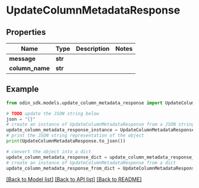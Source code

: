 # UpdateColumnMetadataResponse


## Properties

Name | Type | Description | Notes
------------ | ------------- | ------------- | -------------
**message** | **str** |  | 
**column_name** | **str** |  | 

## Example

```python
from odin_sdk.models.update_column_metadata_response import UpdateColumnMetadataResponse

# TODO update the JSON string below
json = "{}"
# create an instance of UpdateColumnMetadataResponse from a JSON string
update_column_metadata_response_instance = UpdateColumnMetadataResponse.from_json(json)
# print the JSON string representation of the object
print(UpdateColumnMetadataResponse.to_json())

# convert the object into a dict
update_column_metadata_response_dict = update_column_metadata_response_instance.to_dict()
# create an instance of UpdateColumnMetadataResponse from a dict
update_column_metadata_response_from_dict = UpdateColumnMetadataResponse.from_dict(update_column_metadata_response_dict)
```
[[Back to Model list]](../README.md#documentation-for-models) [[Back to API list]](../README.md#documentation-for-api-endpoints) [[Back to README]](../README.md)


